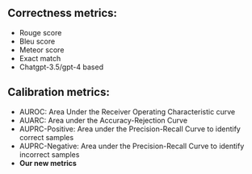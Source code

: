 ## Correctness metrics:
- Rouge score
- Bleu score
- Meteor score
- Exact match
- Chatgpt-3.5/gpt-4 based

## Calibration metrics:
- AUROC: Area Under the Receiver Operating Characteristic curve
- AUARC: Area under the Accuracy-Rejection Curve
- AUPRC-Positive: Area under the Precision-Recall Curve to identify correct samples
- AUPRC-Negative: Area under the Precision-Recall Curve to identify incorrect samples
- **Our new metrics**
